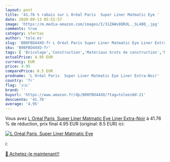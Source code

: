 ```yaml
---
layout: post
title: '41.76 % rabais sur L Oréal Paris  Super Liner Matmatic Eye '
date: 2020-09-13 05:51:57
image: 'https://m.media-amazon.com/images/I/31ZAWs8QRdL._SL400_.jpg'
comments: true
category: ofertas
author: 'tole.es'
slug: 'B00FBO44XO-fr L Oréal Paris Super Liner Matmatic Eye Liner Extra-Noir'
sku: 'B00FBO44XO-fr'
tags: [ 'Bricolage','Construction','Matériaux bruts de construction','Matériel de construction', ]
actualPrice: 4.95 EUR
currency: EUR
price: 4.95
comparePrice: 8.5 EUR
prodname: 'L Oréal Paris  Super Liner Matmatic Eye Liner Extra-Noir'
country: 'fr'
flag: '🇫🇷'
brand: ''
buyurl: 'https://www.amazon.fr/dp/B00FBO44XO/?tag=tolees0d-21'
descuento: '41.76'
average: '4.95'
---
```


Vous avez [L Oréal Paris  Super Liner Matmatic Eye Liner Extra-Noir](https://www.amazon.fr/dp/B00FBO44XO/?tag=tolees0d-21)  à  41.76 % de réduction, prix final  4.95 EUR (original: 8.5 EUR) ici:

[![L Oréal Paris  Super Liner Matmatic Eye ](https://m.media-amazon.com/images/I/31ZAWs8QRdL._SL400_.jpg)](https://www.amazon.fr/dp/B00FBO44XO/?tag=tolees0d-21)

ℹ️:


[🛒 Achetez-le maintenant!!](https://www.amazon.fr/dp/B00FBO44XO/?tag=tolees0d-21)
